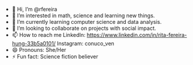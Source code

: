- 👋 Hi, I’m @rfereira
- 👀 I’m interested in math, science and learning new things.
- 🌱 I’m currently learning computer science and data analysis.
- 💞️ I’m looking to collaborate on projects with social impact.
- 📫 How to reach me
  LinkedIn: https://www.linkedin.com/in/rita-fereira-hung-33b5a0101/
  Instagram: conuco_ven
- 😄 Pronouns: She/Her
- ⚡ Fun fact: Science fiction believer 

<!---
rfereira/rfereira is a ✨ special ✨ repository because its `README.md` (this file) appears on your GitHub profile.
You can click the Preview link to take a look at your changes.
--->
